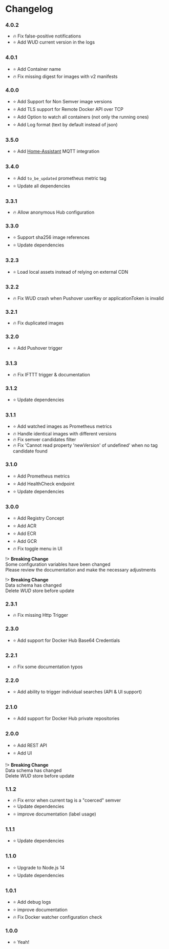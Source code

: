 # Changelog

### 4.0.2
- :fire: Fix false-positive notifications
- :star: Add WUD current version in the logs

### 4.0.1
- :star: Add Container name
- :fire: Fix missing digest for images with v2 manifests

### 4.0.0
- :star: Add Support for Non Semver image versions
- :star: Add TLS support for Remote Docker API over TCP
- :star: Add Option to watch all containers (not only the running ones)
- :star: Add Log format (text by default instead of json)

### 3.5.0
- :star: Add [Home-Assistant](https://www.home-assistant.io/) MQTT integration

### 3.4.0
- :star: Add `to_be_updated` prometheus metric tag
- :star: Update all dependencies

### 3.3.1
- :fire: Allow anonymous Hub configuration

### 3.3.0
- :star: Support sha256 image references
- :star: Update dependencies

### 3.2.3
- :star: Load local assets instead of relying on external CDN

### 3.2.2
- :fire: Fix WUD crash when Pushover userKey or applicationToken is invalid

### 3.2.1
- :fire: Fix duplicated images

### 3.2.0
- :star: Add Pushover trigger

### 3.1.3
- :fire: Fix IFTTT trigger & documentation

### 3.1.2
- :star: Update dependencies

### 3.1.1
- :star: Add watched images as Prometheus metrics
- :fire: Handle identical images with different versions
- :fire: Fix semver candidates filter
- :fire: Fix 'Cannot read property 'newVersion' of undefined' when no tag candidate found

### 3.1.0
- :star: Add Prometheus metrics
- :star: Add HealthCheck endpoint
- :star: Update dependencies

### 3.0.0
- :star: Add Registry Concept
- :star: Add ACR
- :star: Add ECR
- :star: Add GCR
- :fire: Fix toggle menu in UI

!> **Breaking Change** \
Some configuration variables have been changed \
Please review the documentation and make the necessary adjustments  

!> **Breaking Change** \
Data schema has changed \
Delete _WUD_ store before update

### 2.3.1
- :fire: Fix missing Http Trigger

### 2.3.0
- :star: Add support for Docker Hub Base64 Credentials

### 2.2.1
- :fire: Fix some documentation typos

### 2.2.0
- :star: Add ability to trigger individual searches (API & UI support)

### 2.1.0
- :star: Add support for Docker Hub private repositories

### 2.0.0
- :star: Add REST API
- :star: Add UI

!> **Breaking Change** \
Data schema has changed \
Delete _WUD_ store before update

### 1.1.2
- :fire: Fix error when current tag is a "coerced" semver
- :star: Update dependencies
- :star: improve documentation (label usage)

### 1.1.1
- :star: Update dependencies

### 1.1.0
- :star: Upgrade to Node.js 14
- :star: Update dependencies

### 1.0.1
- :star: Add debug logs
- :star: improve documentation
- :fire: Fix Docker watcher configuration check

### 1.0.0
- :star: Yeah!
